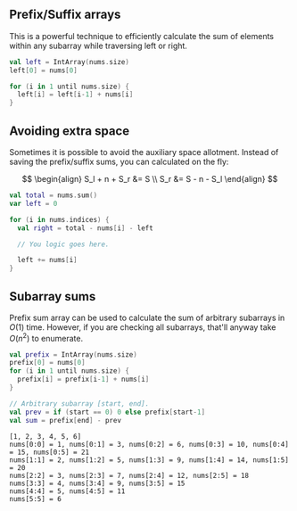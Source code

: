 ## Prefix/Suffix arrays

This is a powerful technique to efficiently calculate the sum of elements within any subarray while traversing left or right.

```kotlin
val left = IntArray(nums.size)
left[0] = nums[0]

for (i in 1 until nums.size) {
  left[i] = left[i-1] + nums[i]
}
```

## Avoiding extra space

Sometimes it is possible to avoid the auxiliary space allotment. Instead of saving the prefix/suffix sums, you can calculated on the fly:

$$
\begin{align}
S_l + n + S_r &= S \\
S_r &= S - n - S_l
\end{align}
$$

```kotlin
val total = nums.sum()
var left = 0

for (i in nums.indices) {
  val right = total - nums[i] - left

  // You logic goes here.

  left += nums[i]
}
```

## Subarray sums

Prefix sum array can be used to calculate the sum of arbitrary subarrays in $O(1)$ time. However, if you are checking all subarrays, that'll anyway take $O(n^2)$ to enumerate. 


```kotlin
val prefix = IntArray(nums.size)
prefix[0] = nums[0]
for (i in 1 until nums.size) {
  prefix[i] = prefix[i-1] + nums[i]
}

// Arbitrary subarray [start, end].
val prev = if (start == 0) 0 else prefix[start-1]
val sum = prefix[end] - prev
```



```
[1, 2, 3, 4, 5, 6]
nums[0:0] = 1, nums[0:1] = 3, nums[0:2] = 6, nums[0:3] = 10, nums[0:4] = 15, nums[0:5] = 21
nums[1:1] = 2, nums[1:2] = 5, nums[1:3] = 9, nums[1:4] = 14, nums[1:5] = 20
nums[2:2] = 3, nums[2:3] = 7, nums[2:4] = 12, nums[2:5] = 18
nums[3:3] = 4, nums[3:4] = 9, nums[3:5] = 15
nums[4:4] = 5, nums[4:5] = 11
nums[5:5] = 6
```